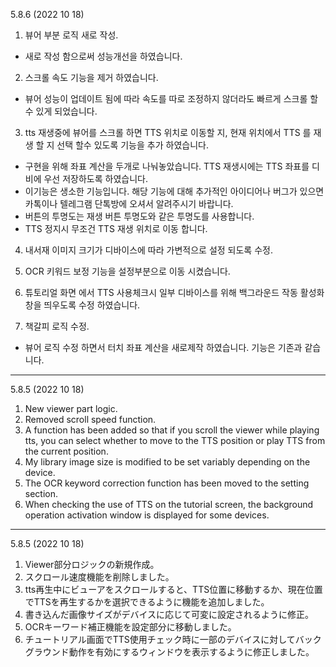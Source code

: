 5.8.6 (2022 10 18)
1. 뷰어 부분 로직 새로 작성. 
  - 새로 작성 함으로써 성능개선을 하였습니다. 

2. 스크롤 속도 기능을 제거 하였습니다. 
  - 뷰어 성능이 업데이트 됨에 따라 속도를 따로 조정하지 않더라도 빠르게 스크롤 할수 있게 되었습니다. 

3. tts 재생중에 뷰어를 스크롤 하면 TTS 위치로 이동할 지, 현재 위치에서 TTS 를 재생 할 지 선택 할수 있도록 기능을 추가 하였습니다. 
  - 구현을 위해 좌표 계산을 두개로 나눠놓았습니다. TTS 재생시에는 TTS 좌표를 디비에 우선 저장하도록 하였습니다. 
  - 이기능은 생소한 기능입니다. 해당 기능에 대해 추가적인 아이디어나 버그가 있으면 카톡이나 텔레그램 단톡방에 오셔서 알려주시기 바랍니다. 
  - 버튼의 투명도는 재생 버튼 투명도와 같은 투명도를 사용합니다. 
  - TTS 정지시 무조건 TTS 재생 위치로 이동 합니다. 

4. 내서재 이미지 크기가 디바이스에 따라 가변적으로 설정 되도록 수정. 

5. OCR 키워드 보정 기능을 설정부분으로 이동 시켰습니다. 
  
6. 튜토리얼 화면 에서 TTS 사용체크시 일부 디바이스를 위해 백그라운드 작동 활성화 창을 띄우도록 수정 하였습니다. 

8. 책갈피 로직 수정.
  - 뷰어 로직 수정 하면서 터치 좌표 계산을 새로제작 하였습니다. 기능은 기존과 같습니다. 

---

5.8.5 (2022 10 18)
1. New viewer part logic.
2. Removed scroll speed function.
3. A function has been added so that if you scroll the viewer while playing tts, you can select whether to move to the TTS position or play TTS from the current position.
4. My library image size is modified to be set variably depending on the device.
5. The OCR keyword correction function has been moved to the setting section.
6. When checking the use of TTS on the tutorial screen, the background operation activation window is displayed for some devices.

---

5.8.5 (2022 10 18)
1. Viewer部分ロジックの新規作成。
2. スクロール速度機能を削除しました。
3. tts再生中にビューアをスクロールすると、TTS位置に移動するか、現在位置でTTSを再生するかを選択できるように機能を追加しました。
4. 書き込んだ画像サイズがデバイスに応じて可変に設定されるように修正。
5. OCRキーワード補正機能を設定部分に移動しました。
6. チュートリアル画面でTTS使用チェック時に一部のデバイスに対してバックグラウンド動作を有効にするウィンドウを表示するように修正しました。